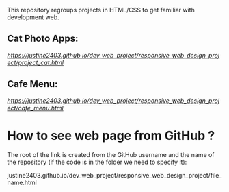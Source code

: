 This repository regroups projects in HTML/CSS to get familiar with development web.

## Cat Photo Apps: 
*https://justine2403.github.io/dev_web_project/responsive_web_design_project/project_cat.html*

## Cafe Menu:
*https://justine2403.github.io/dev_web_project/responsive_web_design_project/cafe_menu.html*

# How to see web page from GitHub ?
The root of the link is created from the GitHub username and the name of the repository (if the code is in the folder we need to specify it):

justine2403.github.io/dev_web_project/responsive_web_design_project/file_name.html


